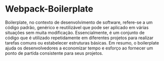 # Webpack-Boilerplate
 Boilerplate, no contexto de desenvolvimento de software, refere-se a um código padrão, genérico e reutilizável que pode ser aplicado em várias situações sem muita modificação. Essencialmente, é um conjunto de código que é utilizado repetidamente em diferentes projetos para realizar tarefas comuns ou estabelecer estruturas básicas. Em resumo, o boilerplate ajuda os desenvolvedores a economizar tempo e esforço ao fornecer um ponto de partida consistente para seus projetos.
